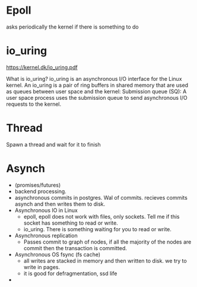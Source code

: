 # Epoll
asks periodically the kernel if there is something to do


# io_uring
https://kernel.dk/io_uring.pdf

What is io_uring? io_uring is an asynchronous I/O interface for the Linux kernel. An io_uring is a pair of ring buffers in shared memory that are used as queues between user space and the kernel: Submission queue (SQ): A user space process uses the submission queue to send asynchronous I/O requests to the kernel.

# Thread

Spawn a thread and wait for it to finish


# Asynch 
- (promises/futures)
- backend processing. 
- asynchronous commits in postgres. Wal of commits. recieves commits asynch and then writes them to disk.
- Asynchronous IO in Linux 
  - epoll, epoll does not work with files, only sockets. Tell me if this socket has something to read or write.
  - io_uring. There is something waiting for you to read or write.
- Asynchronous replication
  - Passes commit to graph of nodes, if all the majority of the nodes are commit then the transaction is committed.
- Asynchronous OS fsync (fs cache)
    - all writes are stacked in memory and then written to disk. we try to write in pages. 
    - it is good for defragmentation, ssd life
-  